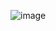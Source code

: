 ![image](https://github.com/matb987/Spawner-Miner/assets/6333780/ec1f93df-3ef6-4b8b-ad8f-8a3ad4956cbc)
